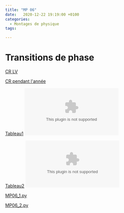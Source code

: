 ```yaml
---
title: "MP 06"
date:   2020-12-22 19:19:00 +0100
categories:
  - Montages de physique
tags:

---
```

# Transitions de phase

[CR LV](/assets/pdf/MP06.pdf)
<object class="pdf fitvidsignore" data="/assets/pdf/MP06.pdf" type="application/pdf"></object>

[CR pendant l'année](/assets/pdf/MP06_CR.pdf)
<object class="pdf fitvidsignore" data="/assets/pdf/MP06_CR.pdf" type="application/pdf"></object>

[Tableau1](/assets/jpeg/MP06_tableau1.jpg)
<object class="pdf fitvidsignore" data="/assets/jpeg/MP06_tableau1.jpg" type="application/jpg"></object>

[Tableau2](/assets/jpeg/MP06_tableau2.jpg)
<object class="pdf fitvidsignore" data="/assets/jpeg/MP06_tableau2.jpg" type="application/jpg"></object>

<a href="/assets/python/MP06_1.py" download>MP06_1.py</a> 

<a href="/assets/python/MP06_2.py" download>MP06_2.py</a>

